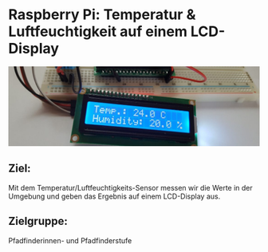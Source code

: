 # Raspberry Pi: Temperatur & Luftfeuchtigkeit auf einem LCD-Display

![](/images/20161009_124352_web-1102x350.jpg)

## Ziel:
Mit dem Temperatur/Luftfeuchtigkeits-Sensor messen wir die Werte in der Umgebung und geben das Ergebnis auf einem LCD-Display aus.

## Zielgruppe:
Pfadfinderinnen- und Pfadfinderstufe


<!--http://dev-blog.vcp.de/raspberry-pi-temperatur-luftfeuchtigkeit-auf-einem-lcd-display/-->
